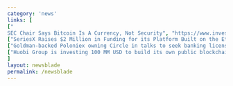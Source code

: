 ```yaml
---
category: 'news'
links: [
["
SEC Chair Says Bitcoin Is A Currency, Not Security", "https://www.investopedia.com/news/sec-chair-says-bitcoin-not-security/"],
["SeriesX Raises $2 Million in Funding for its Platform Built on the Ethereum","https://www.siliconhillsnews.com/2018/06/07/austin-based-seriesx-raises-2-million-in-funding-for-its-platform-built-on-the-ethereum-blockchain/"],
["Goldman-backed Poloniex owning Circle in talks to seek banking license", "https://www.reuters.com/article/us-fintech-banking-circle/goldman-backed-circle-in-talks-to-seek-banking-license-idUSKCN1J21V1"],
["Huobi Group is investing 100 MM USD to build its own public blockchain - a business platform future tech companies", "https://reut.rs/2sKGCLY"]
]
layout: newsblade
permalink: /newsblade
---
```

